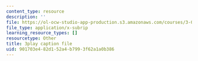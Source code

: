 ```yaml
---
content_type: resource
description: ''
file: https://ol-ocw-studio-app-production.s3.amazonaws.com/courses/3-091sc-introduction-to-solid-state-chemistry-fall-2010/901703e482d152a4b7993f62a1a0b386_xEm2h8yiADY.vtt
file_type: application/x-subrip
learning_resource_types: []
resourcetype: Other
title: 3play caption file
uid: 901703e4-82d1-52a4-b799-3f62a1a0b386
---
```

